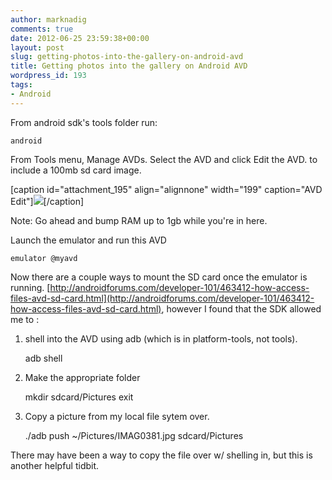 ```yaml
---
author: marknadig
comments: true
date: 2012-06-25 23:59:38+00:00
layout: post
slug: getting-photos-into-the-gallery-on-android-avd
title: Getting photos into the gallery on Android AVD
wordpress_id: 193
tags:
- Android
---
```


From android sdk's tools folder run:

    
    android


From Tools menu, Manage AVDs. Select the AVD and click Edit the AVD. to include a 100mb sd card image.

[caption id="attachment_195" align="alignnone" width="199" caption="AVD Edit"][![](http://blog.nadigs.net/mark/files/2012/06/Screen-Shot-2012-06-25-at-5.50.10-PM-199x300.png)](http://blog.nadigs.net/mark/files/2012/06/Screen-Shot-2012-06-25-at-5.50.10-PM.png)[/caption]

Note: Go ahead and bump RAM up to 1gb while you're in here.

Launch the emulator and run this AVD

    
    emulator @myavd


Now there are a couple ways to mount the SD card once the emulator is running. [http://androidforums.com/developer-101/463412-how-access-files-avd-sd-card.html](http://androidforums.com/developer-101/463412-how-access-files-avd-sd-card.html), however I found that the SDK allowed me to :
1. shell into the AVD using adb (which is in platform-tools, not tools).

    
    adb shell


2. Make the appropriate folder

    
    mkdir sdcard/Pictures
    exit


3. Copy a picture from my local file sytem over.

    
    ./adb push ~/Pictures/IMAG0381.jpg sdcard/Pictures


There may have been a way to copy the file over w/ shelling in, but this is another helpful tidbit.
